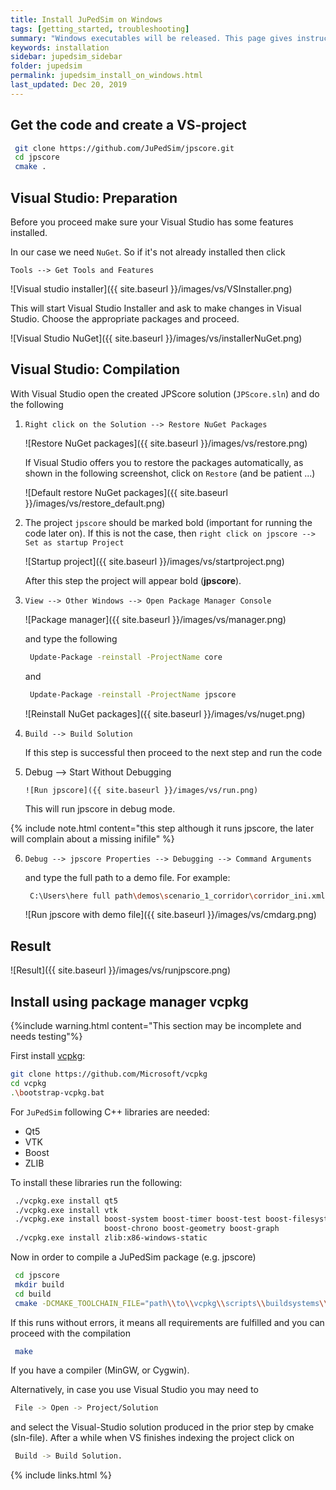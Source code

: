 ```yaml
---
title: Install JuPedSim on Windows
tags: [getting_started, troubleshooting]
summary: "Windows executables will be released. This page gives instructions how to compile the code on windows using Visual Studio"
keywords: installation
sidebar: jupedsim_sidebar
folder: jupedsim
permalink: jupedsim_install_on_windows.html
last_updated: Dec 20, 2019
---
```



## Get the code and create a VS-project

```bash
 git clone https://github.com/JuPedSim/jpscore.git
 cd jpscore
 cmake .
```

## Visual Studio: Preparation

Before you proceed make sure your Visual Studio has some features installed.

In our case we need `NuGet`. So if it's not already installed then click

`Tools --> Get Tools and Features`

![Visual studio installer]({{ site.baseurl }}/images/vs/VSInstaller.png)


This will start Visual Studio Installer and ask to make changes in Visual Studio.
Choose the appropriate packages and proceed.

![Visual Studio NuGet]({{ site.baseurl }}/images/vs/installerNuGet.png)

## Visual Studio: Compilation

With Visual Studio open the created JPScore solution (`JPScore.sln`)
and do the following

1. `Right click on the Solution --> Restore NuGet Packages`

    ![Restore NuGet packages]({{ site.baseurl }}/images/vs/restore.png)

    If Visual Studio offers you to restore the packages automatically, as shown in the following screenshot, click on `Restore` (and be patient ...)

    ![Default restore NuGet packages]({{ site.baseurl }}/images/vs/restore_default.png)
    
2. The project `jpscore` should be marked bold (important for running the code later on).
   If this is not the case, then `right click on jpscore --> Set as startup Project`

    ![Startup project]({{ site.baseurl }}/images/vs/startproject.png)

    After this step the project will appear bold  (**jpscore**).
3. `View --> Other Windows --> Open Package Manager Console`

    ![Package manager]({{ site.baseurl }}/images/vs/manager.png)

    and type the following

   ```bash
    Update-Package -reinstall -ProjectName core
   ```

   and

   ```bash
    Update-Package -reinstall -ProjectName jpscore
    ```

    ![Reinstall NuGet packages]({{ site.baseurl }}/images/vs/nuget.png)

4. `Build --> Build Solution`

    If this step is successful then proceed to the next step and run the code

5. Debug --> Start Without Debugging

       ![Run jpscore]({{ site.baseurl }}/images/vs/run.png)

    This will run jpscore in debug mode.


{% include note.html content="this step although it runs jpscore, the later will complain about a missing inifile" %}

6.  `Debug --> jpscore Properties --> Debugging --> Command Arguments`

    and type the full path to a demo file. For example:
    ```bash
     C:\Users\here full path\demos\scenario_1_corridor\corridor_ini.xml
    ```

    ![Run jpscore with demo file]({{ site.baseurl }}/images/vs/cmdarg.png)

## Result

![Result]({{ site.baseurl }}/images/vs/runjpscore.png)


## Install using package manager vcpkg

{%include warning.html content="This section may be incomplete and needs testing"%}

First install [vcpkg](https://github.com/Microsoft/vcpkg):

```bash
git clone https://github.com/Microsoft/vcpkg
cd vcpkg
.\bootstrap-vcpkg.bat
```

For `JuPedSim` following C++ libraries are needed:

- Qt5
- VTK
- Boost
- ZLIB

To install these libraries run the following:

```bash
 ./vcpkg.exe install qt5
 ./vcpkg.exe install vtk
 ./vcpkg.exe install boost-system boost-timer boost-test boost-filesystem
                     boost-chrono boost-geometry boost-graph
 ./vcpkg.exe install zlib:x86-windows-static
```

Now in order to compile a JuPedSim package (e.g. jpscore)

```bash
 cd jpscore
 mkdir build
 cd build
 cmake -DCMAKE_TOOLCHAIN_FILE="path\\to\\vcpkg\\scripts\\buildsystems\\vcpkg.cmake" ..
```

If this runs without errors, it means all requirements are fulfilled and you can proceed with the compilation

```bash
 make
```

If you have a compiler (MinGW, or Cygwin).

Alternatively, in case you use Visual Studio you may need to
```bash
 File -> Open -> Project/Solution
```
and select the Visual-Studio solution produced in the prior step by cmake (sln-file).
After a while when VS finishes indexing the project click on

```bash
 Build -> Build Solution.
```

{% include links.html %}
